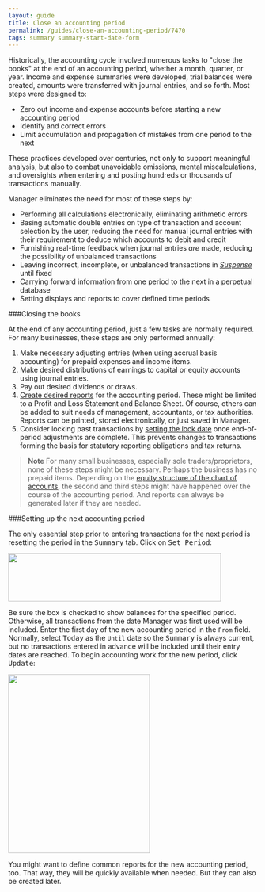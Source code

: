 ```yaml
---
layout: guide
title: Close an accounting period
permalink: /guides/close-an-accounting-period/7470
tags: summary summary-start-date-form
---
```

Historically, the accounting cycle involved numerous tasks to "close the books" at the end of an accounting period, whether a month, quarter, or year. Income and expense summaries were developed, trial balances were created, amounts were transferred with journal entries, and so forth. Most steps were designed to:

* Zero out income and expense accounts before starting a new accounting period
* Identify and correct errors
* Limit accumulation and propagation of mistakes from one period to the next

These practices developed over centuries, not only to support meaningful analysis, but also to combat unavoidable omissions, mental miscalculations, and oversights when entering and posting hundreds or thousands of transactions manually.

Manager eliminates the need for most of these steps by:

* Performing all calculations electronically, eliminating arithmetic errors
* Basing automatic double entries on type of transaction and account selection by the user, reducing the need for manual journal entries with their requirement to deduce which accounts to debit and credit
* Furnishing real-time feedback when journal entries _are_ made, reducing the possibility of unbalanced transactions
* Leaving incorrect, incomplete, or unbalanced transactions in _[Suspense](https://forum.manager.io/t/suspense-account/7106)_ until fixed
* Carrying forward information from one period to the next in a perpetual database
* Setting displays and reports to cover defined time periods

###Closing the books

At the end of any accounting period, just a few tasks are normally required. For many businesses, these steps are only performed annually:

1. Make necessary adjusting entries (when using accrual basis accounting) for prepaid expenses and income items.
2. Make desired distributions of earnings to capital or equity accounts using journal entries.
3. Pay out desired dividends or draws.
4. [Create desired reports](https://forum.manager.io/t/reports/7468) for the accounting period. These might be limited to a Profit and Loss Statement and Balance Sheet. Of course, others can be added to suit needs of management, accountants, or tax authorities. Reports can be printed, stored electronically, or just saved in Manager.
5. Consider locking past transactions by [setting the lock date](https://forum.manager.io/t/setting-lock-date/5510) once end-of-period adjustments are complete. This prevents changes to transactions forming the basis for statutory reporting obligations and tax returns.

> **Note**
For many small businesses, especially sole traders/proprietors, none of these steps might be necessary. Perhaps the business has no prepaid items. Depending on the [equity structure of the chart of accounts](https://forum.manager.io/t/simple-equity-accounting-for-sole-traders-proprietors/6971), the second and third steps might have happened over the course of the accounting period. And reports can always be generated later if they are needed.

###Setting up the next accounting period

The only essential step prior to entering transactions for the next period is resetting the period in the <kbd>Summary</kbd> tab. Click on <kbd>Set Period</kbd>:

<img src="/uploads/manager1/original/2X/7/74e75e82930c8cdee7e5372db77c156f2fc2f461.png" width="430" height="97">

Be sure the box is checked to show balances for the specified period. Otherwise, all transactions from the date Manager was first used will be included. Enter the first day of the new accounting period in the `From` field. Normally, select <kbd>Today</kbd> as the `Until` date so the <kbd>Summary</kbd> is always current, but no transactions entered in advance will be included until their entry dates are reached. To begin accounting work for the new period, click <kbd>Update</kbd>:

<img src="/uploads/manager1/original/2X/d/dd6e300a983796ff78b93082e522a6d00b0151ee.png" width="286" height="361">

You might want to define common reports for the new accounting period, too. That way, they will be quickly available when needed. But they can also be created later.